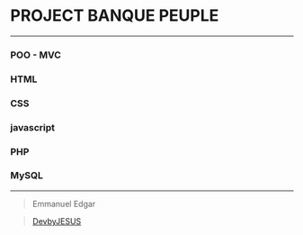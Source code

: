 #  PROJECT BANQUE PEUPLE 
---
### POO - MVC
### HTML 
### CSS 
### javascript
### PHP 
### MySQL 

---

> Emmanuel Edgar

<!-- link -->

> [ DevbyJESUS ](https://www.youtube.com/channel/UCOGsYx7csXU44Fnnpi5DObg?view_as=subscriber)
